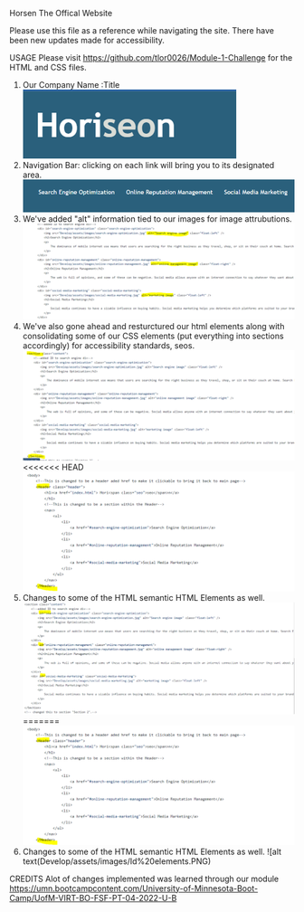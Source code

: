 Horsen The Offical Website

Please use this file as a reference while navigating the site. There have been new updates made for accessibility.

USAGE
Please visit https://github.com/tlor0026/Module-1-Challenge for the HTML and CSS files.

1. Our Company Name :Title
![alt text](Develop/assets/images/Horseon%20Title.PNG)
2. Navigation Bar: clicking on each link will bring you to its designated area.
![alt text](Develop/assets/images/Navigation.PNG)
3. We've added "alt" information tied to our images for image attrubutions.
![alt text](Develop/assets/images/Alt%20Texts.PNG)
4. We've also gone ahead and resturctured our html elements along with consolidating some of our CSS elements (put everything into sections accordingly) for accessibility standards, seos.
![alt text](Develop/assets/images/Sections.PNG)
<<<<<<< HEAD
![alt text](Develop/assets/images/header.PNG)
5. Changes to some of the HTML semantic HTML Elements as well.
![alt text](Develop/assets/images/Id%20elements.PNG)
=======
![alt text](develop/assets/images/header.PNG)
5. Changes to some of the HTML semantic HTML Elements as well.
![alt text(Develop/assets/images/Id%20elements.PNG)

CREDITS
Alot of changes implemented was learned through our module https://umn.bootcampcontent.com/University-of-Minnesota-Boot-Camp/UofM-VIRT-BO-FSF-PT-04-2022-U-B

